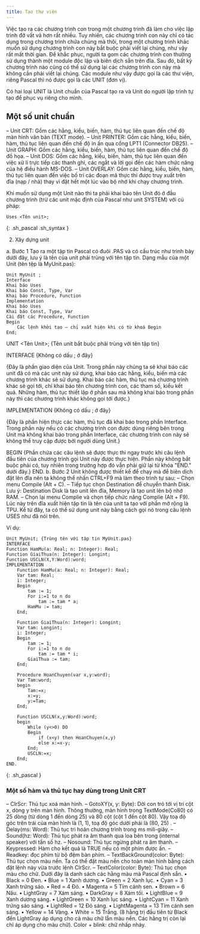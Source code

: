 ```yaml
---
title: Tạo thư viện
---
```


Việc tạo ra các chương trình con trong một chương trình đã làm cho việc lập trình đỡ vất vả hơn rất nhiều. Tuy nhiên, các chương trình con này chỉ có tác dụng trong chương trình chứa chúng mà thôi, trong một chương trình khác muốn sử dụng chương trình con này bắt buộc phải viết lại chúng, như vậy rất mất thời gian. Để khắc phục, người ta gom các chương trình con thường sử dụng thành một module độc lập và biên dịch sẵn trên đĩa. Sau đó, bất kỳ chương trình nào cũng có thể sử dụng lại các chương trình con này mà không cần phải viết lại chúng. Các module như vậy được gọi là các thư viện, riêng Pascal thì nó được gọi là các UNIT (đơn vị).

Có hai loại UNIT là Unit chuẩn của Pascal tạo ra và Unit do người lập trình tự tạo để phục vụ riêng cho mình.

## Một số unit chuẩn

– Unit CRT: Gồm các hằng, kiểu, biến, hàm, thủ tục liên quan đến chế độ màn hình văn bản (TEXT mode).
– Unit PRINTER: Gồm các hằng, kiểu, biến, hàm, thủ tục liên quan đến chế độ in ấn qua cổng LPT1 (Connector DB25).
– Unit GRAPH: Gồm các hằng, kiểu, biến, hàm, thủ tục liên quan đến chế độ đồ họa.
– Unit DOS: Gồm các hằng, kiểu, biến, hàm, thủ tục liên quan đến việc xử lí trực tiếp các thanh ghi, các ngắt và lời gọi đến các hàm chức năng của hệ điều hành MS-DOS.
– Unit OVERLAY: Gồm các hằng, kiểu, biến, hàm, thủ tục liên quan đến việc bố trí các đoạn mã thực thi được truy xuất trên đĩa (nạp / nhả) thay vì đặt hết một lúc vào bộ nhớ khi chạy chương trình.

Khi muốn sử dụng một Unit nào thì ta phải khai báo tên Unit đó ở đầu chương trình (trừ các unit mặc định của Pascal như unit SYSTEM) với cú pháp:

```
Uses <Tên unit>;
```
{: .sh_pascal .sh_syntax }

2. Xây dựng unit

a. Bước 1
Tạo ra một tập tin Pascal có đuôi .PAS và có cấu trúc như trình bày dưới đây, lưu ý là tên của unit phải trùng với tên tập tin. Dạng mẫu của một Unit (tên tệp là MyUnit.pas):
```
Unit MyUnit ;
Interface
Khai báo Uses
Khai báo Const, Type, Var
Khai báo Procedure, Function
Implementation
Khai báo Uses
Khai báo Const, Type, Var
Cài đặt các Procedure, Function
Begin
    Các lệnh khởi tạo – chỉ xuất hiện khi có từ khoá Begin
End;
```

UNIT <Tên Unit>; {Tên unit bắt buộc phải trùng với tên tập tin}

INTERFACE {Không có dấu ; ở đây}

{Đây là phần giao diện của Unit. Trong phần này chúng ta sẽ khai báo các unit
đã có mà các unit này sử dụng, khai báo các hằng, kiểu, biến mà các chương
trình khác sẽ sử dụng. Khai báo các hàm, thủ tục mà chương trình khác sẽ gọi
tới, chỉ khai báo tên chương trình con, các tham số, kiểu kết quả. Những hàm,
thủ tục thiết lập ở phần sau mà không khai báo trong phần này thì các chương
trình khác không gọi tới được.}

IMPLEMENTATION {Không có dấu ; ở đây}

{Đây là phần hiện thực các hàm, thủ tục đã khai báo trong phần Interface. Trong
phần này nếu có các chương trình con được dùng riêng bên trong Unit mà không
khai báo trong phần Interface, các chương trình con này sẽ không thể truy cập
được bởi người dùng Unit.}
 
BEGIN
{Phần chứa các câu lệnh sẽ được thực thi ngay trước khi câu lệnh đầu tiên của
chương trình gọi Unit này được thực hiện. Phần này không bắt buộc phải có, tuy
nhiên trong trường hợp đó vẫn phải giữ lại từ khóa "END." dưới đây.}
END.
b. Bước 2
Unit không được thiết kế để chạy mà để biên dịch đặt lên đĩa nên ta không thể nhấn CTRL+F9 mà làm theo trình tự sau:
– Chọn menu Compile (Alt + C).
– Tiếp tục chọn Destination để chuyển thành Disk. Lưu ý: Destination Disk là tạo unit lên đĩa, Memory là tạo unit lên bộ nhớ RAM.
– Chọn lại menu Complie và chọn tiếp chức năng Complie (Alt + F9). Lúc này trên đĩa xuất hiện tập tin là tên của unit ta tạo với phần mở rộng là TPU. Kể từ đây, ta có thể sử dụng unit này bằng cách gọi nó trong câu lệnh USES như đã nói trên.

Ví dụ:
```
Unit MyUnit; {Trùng tên với tập tin MyUnit.pas}
INTERFACE
Function HamMu(a: Real; n: Integer): Real;
Function GiaiThua(n: Integer): Longint;
Function USCLN(X,Y:Word):word;
IMPLEMENTATION
    Function HamMu(a: Real; n: Integer): Real;
    Var tam: Real;
    i: Integer;
    Begin
        tam := 1;
        For i:=1 to n do
            tam := tam * a;
        HamMu := tam;
    End;
 
    Function GiaiThua(n: Integer): Longint;
    Var tam: Longint;
    i: Integer;
    Begin
        tam := 1;
        For i:=1 to n do
            tam := tam * i;
        GiaiThua := tam;
    End;
 
    Procedure HoanChuyen(var x,y:word);
    Var Tam:word;
    begin
        Tam:=x;
        x:=y;
        y:=Tam;
    End;
 
    Function USCLN(x,y:Word):word;
    begin
        While (y<>0) DO
        Begin
            if (x<y) then HoanChuyen(x,y)
            else x:=x-y;
        End;
        USCLN:=x;
    End;
END.
```
{: .sh_pascal }

### Một số hàm và thủ tục hay dùng trong Unit CRT
– ClrScr: Thủ tục xoá màn hình.
– GotoXY(x, y: Byte): Dời con trỏ tới vị trí cột x, dòng y trên màn hình. Thông thường, màn hình trong TextMode(Co80) có 25 dòng (từ dòng 1 đến dòng 25) và 80 cột (cột 1 đến cột 80). Vậy toạ độ góc trên trái của màn hình là (1, 1), toạ độ góc dưới phải là (80, 25) .
– Delay(ms: Word): Thủ tục trì hoãn chương trình trong ms mili-giây.
– Sound(hz: Word): Thủ tục phát ra âm thanh qua loa bên trong (internal speaker) với tần số hz.
– Nosound: Thủ tục ngừng phát ra âm thanh.
– Keypressed: Hàm cho kết quả là TRUE nếu có một phím được ấn.
– Readkey: đọc phím từ bộ đệm bàn phím.
– TextBackGround(color: Byte): Thủ tục chọn màu nền. Ta có thể đặt màu nền cho toàn màn hình bằng cách đặt lệnh này vừa trước lệnh ClrScr.
– TextColor(color: Byte): Thủ tục chọn màu cho chữ.
Dưới đây là danh sách các hằng màu mà Pascal định sẵn.
• Black = 0 Đen.
• Blue = 1 Xanh dương.
• Green = 2 Xanh lục.
• Cyan = 3 Xanh trứng sáo.
• Red = 4 Đỏ.
• Magenta = 5 Tím cánh sen.
• Brown = 6 Nâu.
• LightGray = 7 Xám sáng.
• DarkGray = 8 Xám tối.
• LightBlue = 9 Xanh dương sáng.
• LightGreen = 10 Xanh lục sáng.
• LightCyan = 11 Xanh trứng sáo sáng.
• LightRed = 12 Đỏ sáng.
• LightMagenta = 13 Tím cánh sen sáng.
• Yellow = 14 Vàng.
• White = 15 Trắng.
(8 hằng trị đầu tiên từ Black đến LightGray áp dụng cho cả màu chữ lẫn màu nền. Các hằng trị còn lại chỉ áp dụng cho màu chữ).
Color + blink: chữ nhấp nháy.
